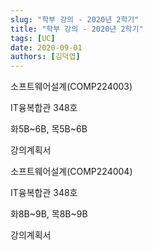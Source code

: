 ```yaml
---
slug: "학부 강의 - 2020년 2학기"
title: "학부 강의 - 2020년 2학기"
tags: [UC]
date: 2020-09-01
authors: [김덕엽]
---
```


소프트웨어설계(COMP224003)

IT융복합관 348호

화5B~6B, 목5B~6B

강의계획서

소프트웨어설계(COMP224004)

IT융복합관 348호

화8B~9B, 목8B~9B

강의계획서

